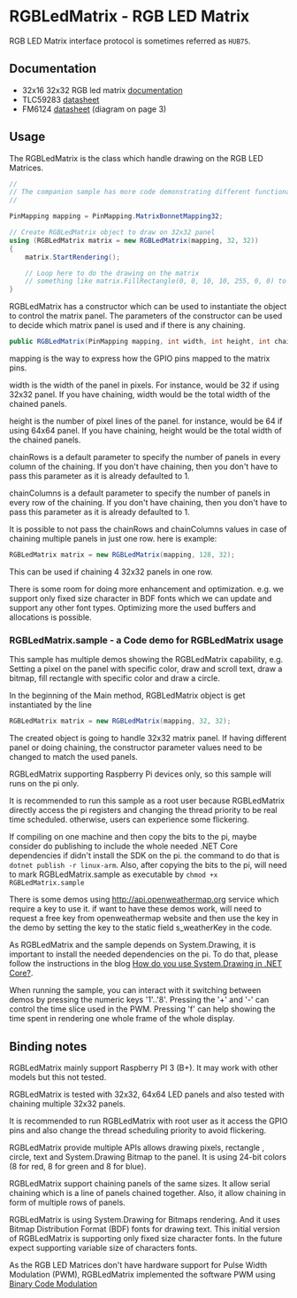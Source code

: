 # RGBLedMatrix - RGB LED Matrix

RGB LED Matrix interface protocol is sometimes referred as `HUB75`.

## Documentation

- 32x16 32x32 RGB led matrix [documentation](https://learn.adafruit.com/32x16-32x32-rgb-led-matrix/)
- TLC59283 [datasheet](http://www.ti.com/lit/ds/symlink/tlc59283.pdf)
- FM6124 [datasheet](https://datasheet4u.com/datasheet-parts/FM6124-datasheet.php?id=1309677) (diagram on page 3)

## Usage

The RGBLedMatrix is the class which handle drawing on the RGB LED Matrices.

```csharp
//
// The companion sample has more code demonstrating different functionality of RGBLedMatrix
//

PinMapping mapping = PinMapping.MatrixBonnetMapping32;

// Create RGBLedMatrix object to draw on 32x32 panel
using (RGBLedMatrix matrix = new RGBLedMatrix(mapping, 32, 32))
{
    matrix.StartRendering();

    // Loop here to do the drawing on the matrix
    // something like matrix.FillRectangle(0, 0, 10, 10, 255, 0, 0) to draw red color rectangle
}
```

RGBLedMatrix has a constructor which can be used to instantiate the object to control the matrix panel. The parameters of the constructor can be used to decide which matrix panel is used and if there is any chaining.

```csharp
public RGBLedMatrix(PinMapping mapping, int width, int height, int chainRows = 1, int chainColumns = 1)
```

mapping is the way to express how the GPIO pins mapped to the matrix pins.

width is the width of the panel in pixels. For instance, would be 32 if using 32x32 panel. If you have chaining, width would be the total width of the chained panels.

height is the number of pixel lines of the panel. for instance, would be 64 if using 64x64 panel. If you have chaining, height would be the total width of the chained panels.

chainRows is a default parameter to specify the number of panels in every column of the chaining. If you don't have chaining, then you don't have to pass this parameter as it is already defaulted to 1.

chainColumns is a default parameter to specify the number of panels in every row of the chaining. If you don't have chaining, then you don't have to pass this parameter as it is already defaulted to 1.

It is possible to not pass the chainRows and chainColumns values in case of chaining multiple panels in just one row. here is example:

```csharp
RGBLedMatrix matrix = new RGBLedMatrix(mapping, 128, 32);
```

This can be used if chaining 4 32x32 panels in one row.

There is some room for doing more enhancement and optimization. e.g. we support only fixed size character in BDF fonts which we can update and support any other font types. Optimizing more the used buffers and allocations is possible.

### RGBLedMatrix.sample - a Code demo for RGBLedMatrix usage

This sample has multiple demos showing the RGBLedMatrix capability, e.g. Setting a pixel on the panel with specific color, draw and scroll text, draw a bitmap, fill rectangle with specific color and draw a circle.

In the beginning of the Main method, RGBLedMatrix object is get instantiated by the line

```csharp
RGBLedMatrix matrix = new RGBLedMatrix(mapping, 32, 32);
```

The created object is going to handle 32x32 matrix panel. If having different panel or doing chaining, the constructor parameter values need to be changed to match the used panels.

RGBLedMatrix supporting Raspberry Pi devices only, so this sample will runs on the pi only.

It is recommended to run this sample as a root user because RGBLedMatrix directly access the pi registers and changing the thread priority to be real time scheduled. otherwise, users can experience some flickering.

If compiling on one machine and then copy the bits to the pi, maybe consider do publishing to include the whole needed .NET Core dependencies if didn't install the SDK on the pi. the command to do that is ```dotnet publish -r linux-arm```. Also, after copying the bits to the pi, will need to mark RGBLedMatrix.sample as executable by ```chmod +x RGBLedMatrix.sample```

There is some demos using <http://api.openweathermap.org> service which require a key to use it. if want to have these demos work, will need to request a free key from openweathermap website and then use the key in the demo by setting the key to the static field s_weatherKey in the code.

As RGBLedMatrix and the sample depends on System.Drawing, it is important to install the needed dependencies on the pi. To do that, please follow the instructions in the blog [How do you use System.Drawing in .NET Core?](https://www.hanselman.com/blog/HowDoYouUseSystemDrawingInNETCore.aspx).

When running the sample, you can interact with it switching between demos by pressing the numeric keys '1'..'8'.
Pressing the '+' and '-' can control the time slice used in the PWM.
Pressing 'f' can help showing the time spent in rendering one whole frame of the whole display.

## Binding notes

RGBLedMatrix mainly support Raspberry PI 3 (B+). It may work with other models but this not tested.

RGBLedMatrix is tested with 32x32, 64x64 LED panels and also tested with chaining multiple 32x32 panels.

It is recommended to run RGBLedMatrix with root user as it access the GPIO pins and also change the thread scheduling priority to avoid flickering.

RGBLedMatrix provide multiple APIs allows drawing pixels, rectangle , circle, text and System.Drawing Bitmap to the panel. It is using 24-bit colors (8 for red, 8 for green and 8 for blue).

RGBLedMatrix support chaining panels of the same sizes. It allow serial chaining which is a line of panels chained together. Also, it allow chaining in form of multiple rows of panels.

RGBLedMatrix is using System.Drawing for Bitmaps rendering. And it uses Bitmap Distribution Format (BDF) fonts for drawing text. This initial version of RGBLedMatrix is supporting only fixed size character fonts. In the future expect supporting variable size of characters fonts.

As the RGB LED Matrices don't have hardware support for Pulse Width Modulation (PWM), RGBLedMatrix implemented the software PWM using [Binary Code Modulation](http://www.batsocks.co.uk/readme/art_bcm_1.htm)
